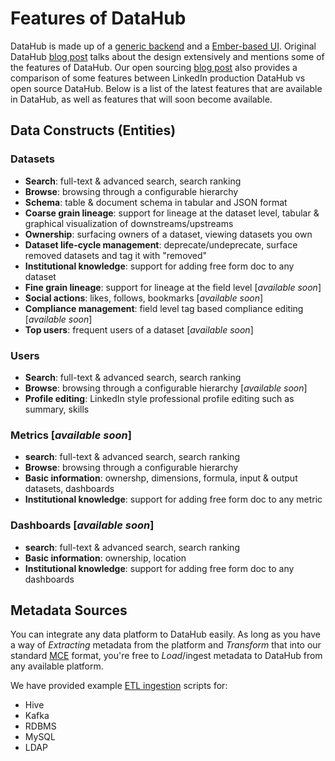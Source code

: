 # Features of DataHub

DataHub is made up of a [generic backend](what/gma.md) and a [Ember-based UI](../datahub-web). Original DataHub 
[blog post](https://engineering.linkedin.com/blog/2019/data-hub) talks about the design extensively and mentions some of
the features of DataHub. Our open sourcing [blog post](https://engineering.linkedin.com/blog/2020/open-sourcing-datahub--linkedins-metadata-search-and-discovery-p) 
also provides a comparison of some features between LinkedIn production DataHub vs open source DataHub. Below is a list of the latest features that are available in DataHub, as well as features that will soon become available.

## Data Constructs (Entities)

### Datasets
 - **Search**: full-text & advanced search, search ranking
 - **Browse**: browsing through a configurable hierarchy
 - **Schema**: table & document schema in tabular and JSON format
 - **Coarse grain lineage**: support for lineage at the dataset level, tabular & graphical visualization of downstreams/upstreams
 - **Ownership**: surfacing owners of a dataset, viewing datasets you own
 - **Dataset life-cycle management**: deprecate/undeprecate, surface removed datasets and tag it with "removed"
 - **Institutional knowledge**: support for adding free form doc to any dataset
 - **Fine grain lineage**: support for lineage at the field level [*available soon*]
 - **Social actions**: likes, follows, bookmarks [*available soon*]
 - **Compliance management**: field level tag based compliance editing [*available soon*]
 - **Top users**: frequent users of a dataset [*available soon*]
 
### Users
 - **Search**: full-text & advanced search, search ranking
 - **Browse**: browsing through a configurable hierarchy [*available soon*]
 - **Profile editing**: LinkedIn style professional profile editing such as summary, skills
 
### Metrics [*available soon*]
 - **search**: full-text & advanced search, search ranking
 - **Browse**: browsing through a configurable hierarchy
 - **Basic information**: ownershp, dimensions, formula, input & output datasets, dashboards
 - **Institutional knowledge**: support for adding free form doc to any metric
 
### Dashboards [*available soon*] 
 - **search**: full-text & advanced search, search ranking
 - **Basic information**: ownership, location
 - **Institutional knowledge**: support for adding free form doc to any dashboards 

## Metadata Sources
You can integrate any data platform to DataHub easily. As long as you have a way of *Extracting* metadata from the platform and *Transform* that into our standard [MCE](what/mxe.md) format, you're free to *Load*/ingest metadata to DataHub from any available platform.

We have provided example [ETL ingestion](architecture/metadata-ingestion.md) scripts for:
 - Hive
 - Kafka
 - RDBMS
 - MySQL
 - LDAP
